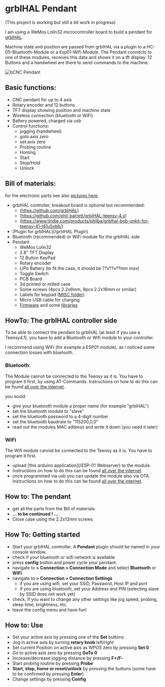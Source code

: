 # grblHAL Pendant

(This project is working but still a bit work in progress)

I am using a WeMos Lolin32 microcontroller board to build a pendant for [grblHAL](https://github.com/grblHAL).

Machine state and position are passed from grblHAL via a plugin to a HC-05-Bluetooth-Module or a Esp01-Wifi-Module. The Pendant connects to one of these modules, receives this data and shows it on a tft display. 12 Buttons and a handwheel are there to send commands to the machine.

![bCNC Pendant](/Pictures/bCNC-pendant.jpg)

## Basic functions:

- CNC pendant for up to 4 axis
- Rotary encoder and 12 buttons
- TFT display showing position and machine state
- Wireless connection (bluetooth or WiFi)
- Battery powered, charged via usb
- Control functions:
  - jogging (handwheel)
  - goto axis zero
  - set axis zero
  - Probing routine
  - Homing
  - Start
  - Stop/Hold
  - Unlock

## Bill of materials:

for the electronic parts see also [pictures here](/Pictures/BoM).

- grblHAL controller, breakout board is optional but recommended:
  - (https://github.com/grblHAL)
  - (https://github.com/phil-barrett/grblHAL-teensy-4.x)
  - (https://www.tindie.com/products/philba/grblhal-bob-unkit-for-teensy-41-t41u5xbb/)
- [Plugin for grblHAL](/grblHAL Plugin)
- Bluetooth (recommended) or WiFi module for the grblHAL side
- Pendant
  - WeMos Lolin32
  - 2.8" TFT Display
  - 12 Button KeyPad
  - Rotary encoder
  - LiPo Battery (to fit the case, it should be ??x??x??mm max)
  - Toggle Switch
  - PCB Board
  - 3d printed or milled case
  - Some screws (4pcs 2.2x6mm, 9pcs 2.2x16mm or similar)
  - Labels for keypad ([MISC folder](/MISC))
  - Micro USB cable for charging
  - [Firmware](/src) and some [libraries](/lib)


## HowTo: The grblHAL controller side

To be able to connect the pendant to grblHAL (at least if you use a Teensy4.1), you have to add a Bluetooth or Wifi module to your controller.

I recommend using WiFi (for example a ESP01 module), as I noticed some connection losses with bluetooth.

### Bluetooth:
The Module cannot be connected to the Teensy as it is. You have to program it first, by using AT-Commands. Instructions on how to do this can be found [all over the internet](https://www.google.com/search?q=how+to+program+a+hc+05+bluetooth+module+using+at+commands).

you sould:
- give your bluetooth module a proper name (for example "grblHAL")
- set the bluetooth module to "slave"
- set the bluetooth password to a 4-digit number
- set the bluetooth baudrate to "115200,0,0"
- read out the modules MAC address and write it down (you need it later)

### WiFi
The Wifi module cannot be connected to the Teensy as it is. You have to program it first.

- upload [this arduino application](/ESP-01 Webserver) to the module.
- Instructions on how to do this can be found [all over the internet](https://www.google.com/search?q=how+to+upload+an+arduino+sketch).
- once programmed via usb you can update the module also via OTA. Instructions on how to do this can be found [all over the internet](https://www.google.com/search?q=how+to+upload+an+arduino+sketch+OTA).

## How to: The pendant

- get all the parts from the Bill of materials
- **... to be continued ! ...**
- Close case using the 2.2x12mm screws

## How To: Getting started

- Start your grblHAL controller. A **Pendant** plugin should be named in your console window.
- check if your bluetooth or wifi network is available
- press **config** button and power cycle your pendant.
- navigate to **> Connection > Connection Mode** and select **Bluetooth** or **WiFi**
- navigate to **> Connection > Connection Settings**
    - if you are using wifi, set your SSID, Password, Host IP and port
    - if you are using bluetooth, set your Address and PIN (selecting slave by SSID does not work yet)
- check, if you want to change any other settings like jog speed, probing, sleep time, brightness, etc.
- leave the config menu and have fun!


## How to: Use

- Set your active axis by pressing one of the **Set** buttons
- Jog in active axis by turning **rotary knob** left/right
- Set current Position on active axis as WPOS zero by pressing **Set 0**
- Go to active axis zero by pressing **GoTo 0**
- Increase/decrease jogging distance by pressing **F+/F-**
- Start probing routine by pressing **Probe**
- **Start, stop, home or reset/unlock** by pressing the buttons (some have to be confirmed by pressing **Enter**)
- Change settings by pressing **Config**
